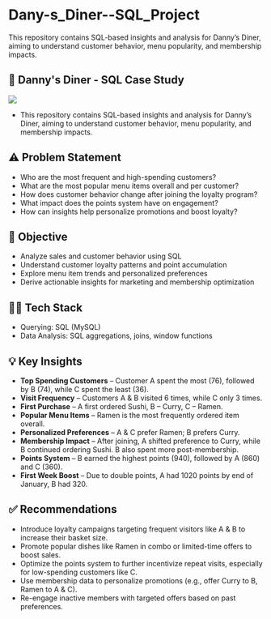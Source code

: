 # Dany-s_Diner--SQL_Project
This repository contains SQL-based insights and analysis for Danny’s Diner, aiming to understand customer behavior, menu popularity, and membership impacts.
## 🍜 Danny's Diner - SQL Case Study
![]((https://github.com/Pranavsai1109/Dany-s_Diner--SQL_Project/edit/main/README.md))
* This repository contains SQL-based insights and analysis for Danny’s Diner, aiming to understand customer behavior, menu popularity, and membership impacts.

## ⚠️ Problem Statement
* Who are the most frequent and high-spending customers?
* What are the most popular menu items overall and per customer?
* How does customer behavior change after joining the loyalty program?
* What impact does the points system have on engagement?
* How can insights help personalize promotions and boost loyalty?

## 🎯 Objective
* Analyze sales and customer behavior using SQL
* Understand customer loyalty patterns and point accumulation
* Explore menu item trends and personalized preferences
* Derive actionable insights for marketing and membership optimization

## 👩‍💻 Tech Stack
* Querying: SQL (MySQL)
* Data Analysis: SQL aggregations, joins, window functions

## 💡 Key Insights
* **Top Spending Customers** – Customer A spent the most (76), followed by B (74), while C spent the least (36).
* **Visit Frequency** – Customers A & B visited 6 times, while C only 3 times.
* **First Purchase** – A first ordered Sushi, B – Curry, C – Ramen.
* **Popular Menu Items** – Ramen is the most frequently ordered item overall.
* **Personalized Preferences** – A & C prefer Ramen; B prefers Curry.
* **Membership Impact** – After joining, A shifted preference to Curry, while B continued ordering Sushi. B also spent more post-membership.
* **Points System** – B earned the highest points (940), followed by A (860) and C (360).
* **First Week Boost** – Due to double points, A had 1020 points by end of January, B had 320.

## ✅ Recommendations
* Introduce loyalty campaigns targeting frequent visitors like A & B to increase their basket size.
* Promote popular dishes like Ramen in combo or limited-time offers to boost sales.
* Optimize the points system to further incentivize repeat visits, especially for low-spending customers like C.
* Use membership data to personalize promotions (e.g., offer Curry to B, Ramen to A & C).
* Re-engage inactive members with targeted offers based on past preferences.
